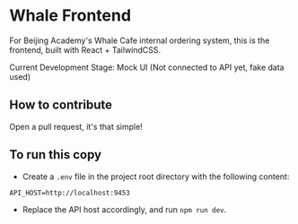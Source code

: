 # Whale Frontend

For Beijing Academy's Whale Cafe internal ordering system, this is the frontend, built with React + TailwindCSS.

Current Development Stage: Mock UI (Not connected to API yet, fake data used)

## How to contribute

Open a pull request, it's that simple!

## To run this copy

* Create a `.env` file in the project root directory with the following content:

```
API_HOST=http://localhost:9453
```

* Replace the API host accordingly, and run `npm run dev`.
